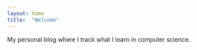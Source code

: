 ```yaml
---
layout: home
title:  "Welcome"
---
```

My personal blog where I track what I learn in computer science.  
